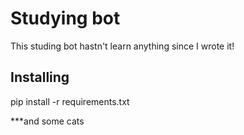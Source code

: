 Studying bot
=====
This studing bot hastn't learn anything since I wrote it!


Installing
----------
pip install -r requirements.txt

***and some cats